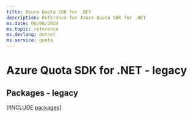 ```yaml
---
title: Azure Quota SDK for .NET
description: Reference for Azure Quota SDK for .NET
ms.date: 06/06/2024
ms.topic: reference
ms.devlang: dotnet
ms.service: quota
---
```

# Azure Quota SDK for .NET - legacy
## Packages - legacy
[!INCLUDE [packages](quota-index.md)]